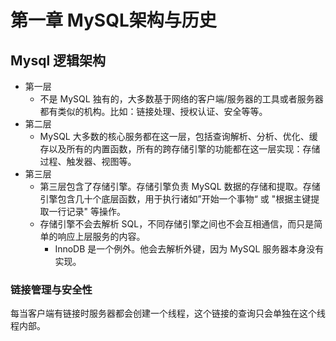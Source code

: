  # 第一章 MySQL架构与历史

 ## Mysql 逻辑架构
 - 第一层
    - 不是 MySQL 独有的，大多数基于网络的客户端/服务器的工具或者服务器都有类似的机构。比如：链接处理、授权认证、安全等等。
- 第二层
    - MySQL 大多数的核心服务都在这一层，包括查询解析、分析、优化、缓存以及所有的内置函数，所有的跨存储引擎的功能都在这一层实现：存储过程、触发器、视图等。
- 第三层
    - 第三层包含了存储引擎。存储引擎负责 MySQL 数据的存储和提取。存储引擎包含几十个底层函数，用于执行诸如”开始一个事物“ 或 "根据主键提取一行记录" 等操作。
    - 存储引擎不会去解析 SQL，不同存储引擎之间也不会互相通信，而只是简单的响应上层服务的内容。
        - InnoDB 是一个例外。他会去解析外键，因为 MySQL 服务器本身没有实现。

### 链接管理与安全性

每当客户端有链接时服务器都会创建一个线程，这个链接的查询只会单独在这个线程内部。
